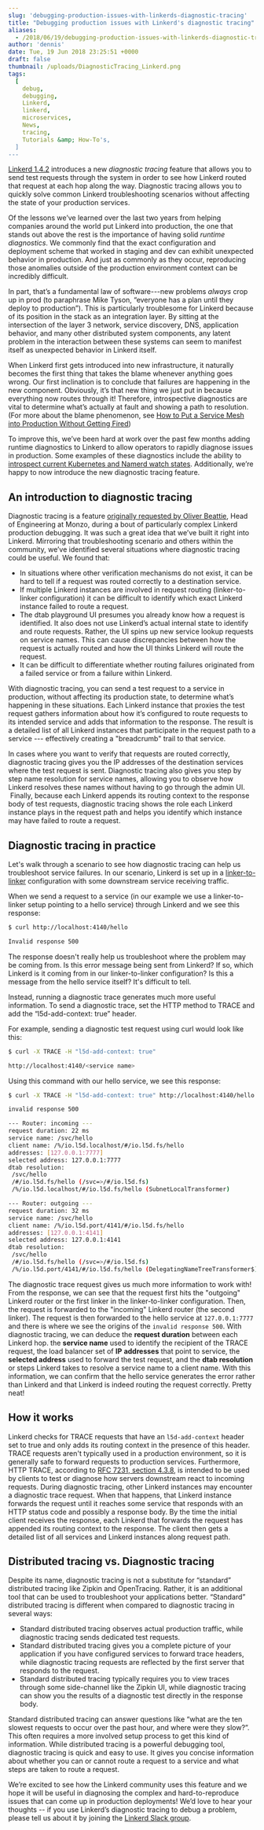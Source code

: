 ```yaml
---
slug: 'debugging-production-issues-with-linkerds-diagnostic-tracing'
title: "Debugging production issues with Linkerd's diagnostic tracing"
aliases:
  - /2018/06/19/debugging-production-issues-with-linkerds-diagnostic-tracing/
author: 'dennis'
date: Tue, 19 Jun 2018 23:25:51 +0000
draft: false
thumbnail: /uploads/DiagnosticTracing_Linkerd.png
tags:
  [
    debug,
    debugging,
    Linkerd,
    linkerd,
    microservices,
    News,
    tracing,
    Tutorials &amp; How-To's,
  ]
---
```


[Linkerd 1.4.2](https://github.com/linkerd/linkerd/releases/tag/1.4.2) introduces a new _diagnostic tracing_ feature that allows you to send test requests through the system in order to see how Linkerd routed that request at each hop along the way. Diagnostic tracing allows you to quickly solve common Linkerd troubleshooting scenarios without affecting the state of your production services.

Of the lessons we’ve learned over the last two years from helping companies around the world put Linkerd into production, the one that stands out above the rest is the importance of having solid _runtime diagnostics_. We commonly find that the exact configuration and deployment scheme that worked in staging and dev can exhibit unexpected behavior in production. And just as commonly as they occur, reproducing those anomalies outside of the production environment context can be incredibly difficult.

In part, that’s a fundamental law of software---new problems _always_ crop up in prod (to paraphrase Mike Tyson, “everyone has a plan until they deploy to production”). This is particularly troublesome for Linkerd because of its position in the stack as an integration layer. By sitting at the intersection of the layer 3 network, service discovery, DNS, application behavior, and many other distributed system components, any latent problem in the interaction between these systems can seem to manifest itself as unexpected behavior in Linkerd itself.

When Linkerd first gets introduced into new infrastructure, it naturally becomes the first thing that takes the blame whenever anything goes wrong. Our first inclination is to conclude that failures are happening in the new component. Obviously, it’s that new thing we just put in because everything now routes through it! Therefore, introspective diagnostics are vital to determine what’s actually at fault and showing a path to resolution. (For more about the blame phenomenon, see [How to Put a Service Mesh into Production Without Getting Fired](https://www.youtube.com/watch?v=XA1aGpYzpYg))

To improve this, we’ve been hard at work over the past few months adding runtime diagnostics to Linkerd to allow operators to rapidly diagnose issues in production. Some examples of these diagnostics include the ability to [introspect current Kubernetes and Namerd watch states](https://github.com/linkerd/linkerd/releases/tag/1.4.1). Additionally, we’re happy to now introduce the new diagnostic tracing feature.

## An introduction to diagnostic tracing

Diagnostic tracing is a feature [originally requested by Oliver Beattie](https://github.com/linkerd/linkerd/issues/1732), Head of Engineering at Monzo, during a bout of particularly complex Linkerd production debugging. It was such a great idea that we’ve built it right into Linkerd. Mirroring that troubleshooting scenario and others within the community, we’ve identified several situations where diagnostic tracing could be useful. We found that:

- In situations where other verification mechanisms do not exist, it can be hard to tell if a request was routed correctly to a destination service.
- If multiple Linkerd instances are involved in request routing (linker-to-linker configuration) it can be difficult to identify which exact Linkerd instance failed to route a request.
- The dtab playground UI presumes you already know how a request is identified. It also does not use Linkerd’s actual internal state to identify and route requests. Rather, the UI spins up new service lookup requests on service names. This can cause discrepancies between how the request is actually routed and how the UI thinks Linkerd will route the request.
- It can be difficult to differentiate whether routing failures originated from a failed service or from a failure within Linkerd.

With diagnostic tracing, you can send a test request to a service in production, without affecting its production state, to determine what’s happening in these situations. Each Linkerd instance that proxies the test request gathers information about how it’s configured to route requests to its intended service and adds that information to the response. The result is a detailed list of all Linkerd instances that participate in the request path to a service --- effectively creating a "breadcrumb" trail to that service.

In cases where you want to verify that requests are routed correctly, diagnostic tracing gives you the IP addresses of the destination services where the test request is sent. Diagnostic tracing also gives you step by step name resolution for service names, allowing you to observe how Linkerd resolves these names without having to go through the admin UI.  Finally, because each Linkerd appends its routing context to the response body of test requests, diagnostic tracing shows the role each Linkerd instance plays in the request path and helps you identify which instance may have failed to route a request.

## Diagnostic tracing in practice

Let's walk through a scenario to see how diagnostic tracing can help us troubleshoot service failures. In our scenario, Linkerd is set up in a [linker-to-linker](https://github.com/linkerd/linkerd-examples/blob/b5689b517108c2a79138e34d8357787580106e76/k8s-daemonset/k8s/servicemesh.yml) configuration with some downstream service receiving traffic.

When we send a request to a service (in our example we use a linker-to-linker setup pointing to a hello service) through Linkerd and we see this response:

```bash
$ curl http://localhost:4140/hello

Invalid response 500
```

The response doesn't really help us troubleshoot where the problem may be coming from. Is this error message being sent from Linkerd? If so, which Linkerd is it coming from in our linker-to-linker configuration? Is this a message from the hello service itself? It's difficult to tell.

Instead, running a diagnostic trace generates much more useful information. To send a diagnostic trace, set the HTTP method to TRACE and add the “l5d-add-context: true” header.

For example, sending a diagnostic test request using curl would look like this:

```bash
$ curl -X TRACE -H "l5d-add-context: true"

http://localhost:4140/<service name>
```

Using this command with our hello service, we see this response:

```bash
$ curl -X TRACE -H "l5d-add-context: true" http://localhost:4140/hello

invalid response 500

--- Router: incoming ---
request duration: 22 ms
service name: /svc/hello
client name: /%/io.l5d.localhost/#/io.l5d.fs/hello
addresses: [127.0.0.1:7777]
selected address: 127.0.0.1:7777
dtab resolution:
 /svc/hello
 /#/io.l5d.fs/hello (/svc=>/#/io.l5d.fs)
 /%/io.l5d.localhost/#/io.l5d.fs/hello (SubnetLocalTransformer)

--- Router: outgoing ---
request duration: 32 ms
service name: /svc/hello
client name: /%/io.l5d.port/4141/#/io.l5d.fs/hello
addresses: [127.0.0.1:4141]
selected address: 127.0.0.1:4141
dtab resolution:
 /svc/hello
 /#/io.l5d.fs/hello (/svc=>/#/io.l5d.fs)
 /%/io.l5d.port/4141/#/io.l5d.fs/hello (DelegatingNameTreeTransformer$)
```

The diagnostic trace request gives us much more information to work with! From the response, we can see that the request first hits the "outgoing" Linkerd router or the first linker in the linker-to-linker configuration. Then, the request is forwarded to the "incoming" Linkerd router (the second linker). The request is then forwarded to the hello service at `127.0.0.1:7777` and there is where we see the origins of the `invalid response 500`. With diagnostic tracing, we can deduce the **request duration** between each Linkerd hop. the **service name** used to identify the recipient of the TRACE request, the load balancer set of **IP** **addresses** that point to service, the **selected address** used to forward the test request, and the **dtab resolution** or steps Linkerd takes to resolve a service name to a client name. With this information, we can confirm that the hello service generates the error rather than Linkerd and that Linkerd is indeed routing the request correctly. Pretty neat!

## How it works

Linkerd checks for TRACE requests that have an `l5d-add-context` header set to true and only adds its routing context in the presence of this header. TRACE requests aren't typically used in a production environment, so it is generally safe to forward requests to production services. Furthermore, HTTP TRACE, according to [RFC 7231, section 4.3.8](https://tools.ietf.org/html/rfc7231#section-4.3.8), is intended to be used by clients to test or diagnose how servers downstream react to incoming requests. During diagnostic tracing, other Linkerd instances may encounter a diagnostic trace request. When that happens, that Linkerd instance forwards the request until it reaches some service that responds with an HTTP status code and possibly a response body. By the time the initial client receives the response, each Linkerd that forwards the request has appended its routing context to the response. The client then gets a detailed list of all services and Linkerd instances along request path.

## Distributed tracing vs. Diagnostic tracing

Despite its name, diagnostic tracing is not a substitute for “standard” distributed tracing like Zipkin and OpenTracing. Rather, it is an additional tool that can be used to troubleshoot your applications better. “Standard” distributed tracing is different when compared to diagnostic tracing in several ways:

- Standard distributed tracing observes actual production traffic, while diagnostic tracing sends dedicated test requests.
- Standard distributed tracing gives you a complete picture of your application if you have configured services to forward trace headers, while diagnostic tracing requests are reflected by the first server that responds to the request.
- Standard distributed tracing typically requires you to view traces through some side-channel like the Zipkin UI, while diagnostic tracing can show you the results of a diagnostic test directly in the response body.

Standard distributed tracing can answer questions like “what are the ten slowest requests to occur over the past hour, and where were they slow?”. This often requires a more involved setup process to get this kind of information. While distributed tracing is a powerful debugging tool, diagnostic tracing is quick and easy to use. It gives you concise information about whether you can or cannot route a request to a service and what steps are taken to route a request.

We’re excited to see how the Linkerd community uses this feature and we hope it will be useful in diagnosing the complex and hard-to-reproduce issues that can come up in production deployments! We’d love to hear your thoughts -- if you use Linkerd’s diagnostic tracing to debug a problem, please tell us about it by joining the [Linkerd Slack group](https://linkerd.slack.com/).
